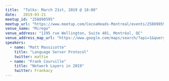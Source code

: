 ```yaml
---
title:  "Talks: March 21st, 2019 @ 18:00"
date:   2019-03-21
meetup_id: "258890595" 
meetup_url: "https://www.meetup.com/CocoaHeads-Montreal/events/258890595/"
venue_name: "Mirego"
venue_address: "1195 rue Wellington, Suite 401, Montréal, QC"
venue_address_map_url: "https://www.google.com/maps/search/?api=1&query=45.492040%2C-73.558464"
speakers:
  - name: "Matt Massicotte"
    title: "Language Server Protocol"
    twitter: mattie
  - name: "Frank Courville"
    title: "Network Layers in 2019"
    twitter: Frankacy
---
```

